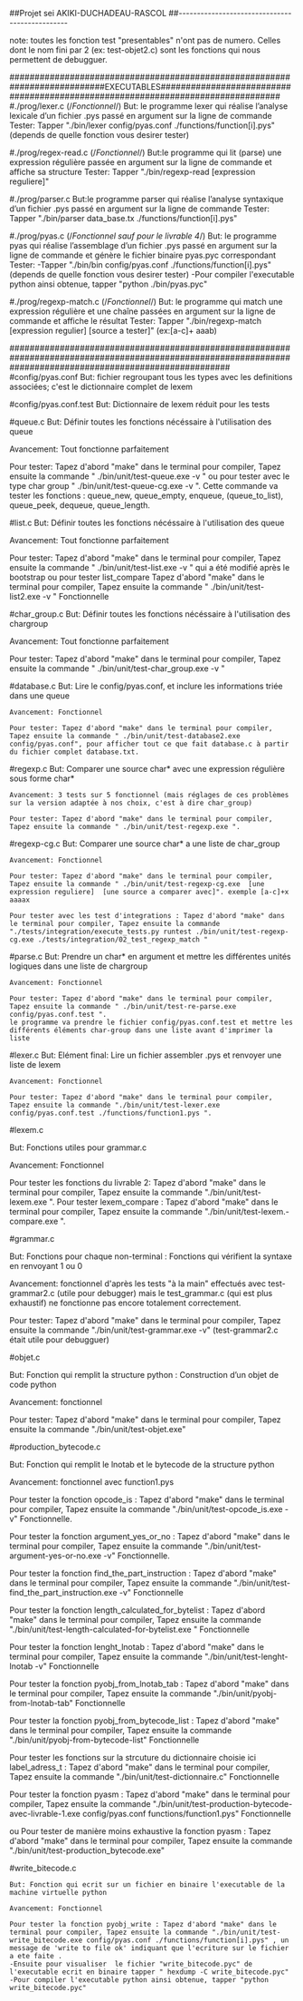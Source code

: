 ##Projet sei AKIKI-DUCHADEAU-RASCOL
##-----------------------------------------------

note: toutes les fonction test "presentables" n'ont pas de numero. Celles dont le nom fini par 2 (ex: test-objet2.c) sont les fonctions qui nous permettent de debugguer.

###########################################################################EXECUTABLES################################################################################
#./prog/lexer.c  (/*Fonctionnel*/)
But: le programme lexer qui réalise l’analyse lexicale d’un fichier .pys passé en argument sur la ligne de commande
Tester: Tapper "./bin/lexer config/pyas.conf ./functions/function[i].pys" (depends de quelle fonction vous desirer tester)


#./prog/regex-read.c  (/*Fonctionnel*/)
But:le programme qui lit (parse) une expression régulière passée en argument sur la ligne de commande et affiche sa structure
Tester: Tapper "./bin/regexp-read [expression reguliere]"


#./prog/parser.c
But:le programme parser qui réalise l’analyse syntaxique d’un fichier .pys passé en argument sur la ligne de commande
Tester: Tapper "./bin/parser data_base.tx ./functions/function[i].pys"

#./prog/pyas.c  (/*Fonctionnel sauf pour le livrable 4*/)
But: le programme pyas qui réalise l’assemblage d’un fichier .pys passé en argument sur la ligne de commande et génère le fichier binaire pyas.pyc correspondant
Tester: -Tapper "./bin/bin config/pyas.conf ./functions/function[i].pys" (depends de quelle fonction vous desirer tester)
        -Pour compiler l'executable python ainsi obtenue, tapper "python ./bin/pyas.pyc"


#./prog/regexp-match.c  (/*Fonctionnel*/)
But: le programme qui match une expression régulière et une chaîne passées en argument sur la ligne de commande et affiche le résultat
Tester: Tapper "./bin/regexp-match [expression regulier] [source a tester]" (ex:[a-c]+ aaab)


############################################################################################################################################################
#config/pyas.conf
    But: fichier regroupant tous les types avec les definitions associées; c'est le dictionnaire complet de lexem


#config/pyas.conf.test
    But: Dictionnaire de lexem réduit pour les tests


#queue.c
  But: Définir toutes les fonctions nécéssaire à l'utilisation des queue

  Avancement: Tout fonctionne parfaitement

  Pour tester: Tapez d'abord "make" dans le terminal pour compiler, Tapez ensuite la commande " ./bin/unit/test-queue.exe -v " ou pour tester avec le type char group " ./bin/unit/test-queue-cg.exe -v ".
  Cette commande va tester les fonctions : queue_new, queue_empty, enqueue, (queue_to_list), queue_peek, dequeue, queue_length.


#list.c
  But: Définir toutes les fonctions nécéssaire à l'utilisation des queue

  Avancement: Tout fonctionne parfaitement

  Pour tester: Tapez d'abord "make" dans le terminal pour compiler, Tapez ensuite la commande " ./bin/unit/test-list.exe -v " qui a été modifié après le bootstrap
  ou pour tester list_compare Tapez d'abord "make" dans le terminal pour compiler, Tapez ensuite la commande " ./bin/unit/test-list2.exe -v " Fonctionnelle


#char_group.c
  But: Définir toutes les fonctions nécéssaire à l'utilisation des chargroup

  Avancement: Tout fonctionne parfaitement

  Pour tester: Tapez d'abord "make" dans le terminal pour compiler, Tapez ensuite la commande " ./bin/unit/test-char_group.exe -v "

#database.c
    But: Lire le config/pyas.conf, et inclure les informations triée dans une queue

    Avancement: Fonctionnel

    Pour tester: Tapez d'abord "make" dans le terminal pour compiler, Tapez ensuite la commande " ./bin/unit/test-database2.exe config/pyas.conf", pour afficher tout ce que fait database.c à partir du fichier complet database.txt.

#regexp.c
    But: Comparer une source char* avec une expression régulière sous forme char*

    Avancement: 3 tests sur 5 fonctionnel (mais réglages de ces problèmes sur la version adaptée à nos choix, c'est à dire char_group)

    Pour tester: Tapez d'abord "make" dans le terminal pour compiler, Tapez ensuite la commande " ./bin/unit/test-regexp.exe ".


#regexp-cg.c
    But: Comparer une source char* a une liste de  char_group

    Avancement: Fonctionnel

    Pour tester: Tapez d'abord "make" dans le terminal pour compiler, Tapez ensuite la commande " ./bin/unit/test-regexp-cg.exe  [une expression reguliere]  [une source a comparer avec]". exemple [a-c]+x aaaax

    Pour tester avec les test d'integrations : Tapez d'abord "make" dans le terminal pour compiler, Tapez ensuite la commande "./tests/integration/execute_tests.py runtest ./bin/unit/test-regexp-cg.exe ./tests/integration/02_test_regexp_match "

#parse.c
    But: Prendre un char* en argument et mettre les différentes unités logiques dans une liste de chargroup

    Avancement: Fonctionnel

    Pour tester: Tapez d'abord "make" dans le terminal pour compiler, Tapez ensuite la commande " ./bin/unit/test-re-parse.exe   config/pyas.conf.test ".
    le programme va prendre le fichier config/pyas.conf.test et mettre les différents éléments char-group dans une liste avant d'imprimer la liste


#lexer.c
    But: Elément final: Lire un fichier assembler .pys et renvoyer une liste de lexem

    Avancement: Fonctionnel

    Pour tester: Tapez d'abord "make" dans le terminal pour compiler, Tapez ensuite la commande "./bin/unit/test-lexer.exe config/pyas.conf.test ./functions/function1.pys ".

#lexem.c

  But: Fonctions utiles pour grammar.c

  Avancement: Fonctionnel

  Pour tester les fonctions du livrable 2: Tapez d'abord "make" dans le terminal pour compiler, Tapez ensuite la commande "./bin/unit/test-lexem.exe ".
  Pour tester lexem_compare : Tapez d'abord "make" dans le terminal pour compiler, Tapez ensuite la commande "./bin/unit/test-lexem.-compare.exe ".

#grammar.c

  But: Fonctions pour chaque non-terminal : Fonctions qui vérifient la syntaxe en renvoyant 1 ou 0

  Avancement: fonctionnel d'après les tests "à la main" effectués avec test-grammar2.c (utile pour debugger) mais le test_grammar.c (qui est plus exhaustif) ne fonctionne pas encore totalement correctement.

  Pour tester: Tapez d'abord "make" dans le terminal pour compiler, Tapez ensuite la commande "./bin/unit/test-grammar.exe -v" (test-grammar2.c était utile pour debugguer)

#objet.c

  But: Fonction qui remplit la structure python  : Construction d’un objet de code python

  Avancement: fonctionnel

  Pour tester: Tapez d'abord "make" dans le terminal pour compiler, Tapez ensuite la commande "./bin/unit/test-objet.exe"

#production_bytecode.c

  But: Fonction qui remplit le lnotab et le bytecode de la structure python

  Avancement:  fonctionnel avec function1.pys

  Pour tester la fonction opcode_is : Tapez d'abord "make" dans le terminal pour compiler, Tapez ensuite la commande "./bin/unit/test-opcode_is.exe -v" Fonctionnelle.

  Pour tester la fonction argument_yes_or_no : Tapez d'abord "make" dans le terminal pour compiler, Tapez ensuite la commande "./bin/unit/test-argument-yes-or-no.exe -v" Fonctionnelle.

  Pour tester la fonction find_the_part_instruction : Tapez d'abord "make" dans le terminal pour compiler, Tapez ensuite la commande "./bin/unit/test-find_the_part_instruction.exe -v" Fonctionnelle

  Pour tester la fonction length_calculated_for_bytelist : Tapez d'abord "make" dans le terminal pour compiler, Tapez ensuite la commande "./bin/unit/test-length-calculated-for-bytelist.exe " Fonctionnelle

  Pour tester la fonction lenght_lnotab : Tapez d'abord "make" dans le terminal pour compiler, Tapez ensuite la commande "./bin/unit/test-lenght-lnotab -v" Fonctionnelle

  Pour tester la fonction pyobj_from_lnotab_tab : Tapez d'abord "make" dans le terminal pour compiler, Tapez ensuite la commande "./bin/unit/pyobj-from-lnotab-tab" Fonctionnelle

  Pour tester la fonction pyobj_from_bytecode_list : Tapez d'abord "make" dans le terminal pour compiler, Tapez ensuite la commande "./bin/unit/pyobj-from-bytecode-list" Fonctionnelle

  Pour tester les fonctions sur la strcuture du dictionnaire choisie ici label_adress_t : Tapez d'abord "make" dans le terminal pour compiler, Tapez ensuite la commande "./bin/unit/test-dictionnaire.c" Fonctionnelle

  Pour tester la fonction pyasm : Tapez d'abord "make" dans le terminal pour compiler, Tapez ensuite la commande "./bin/unit/test-production-bytecode-avec-livrable-1.exe config/pyas.conf functions/function1.pys" Fonctionnelle

  ou Pour tester de manière moins exhaustive la fonction pyasm : Tapez d'abord "make" dans le terminal pour compiler, Tapez ensuite la commande "./bin/unit/test-production_bytecode.exe"

#write_bitecode.c

    But: Fonction qui ecrit sur un fichier en binaire l'executable de la machine virtuelle python

    Avancement: Fonctionnel

    Pour tester la fonction pyobj_write : Tapez d'abord "make" dans le terminal pour compiler, Tapez ensuite la commande "./bin/unit/test-write_bitecode.exe config/pyas.conf ./functions/function[i].pys" , un message de 'write to file ok' indiquant que l'ecriture sur le fichier a ete faite .
    -Ensuite pour visualiser  le fichier "write_bitecode.pyc" de l'executable ecrit en binaire tapper " hexdump -C write_bitecode.pyc"
    -Pour compiler l'executable python ainsi obtenue, tapper "python write_bitecode.pyc"
